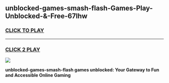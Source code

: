 
## unblocked-games-smash-flash-Games-Play-Unblocked-&-Free-67lhw
<h3>
<a href="https://premium76.site?title=unblocked-games-smash-flash&ref=24A">CLICK TO PLAY</a></h3>
<hr>

<h3>
<a href="https://premium76.site?title=unblocked-games-smash-flash&ref=24A">CLICK 2 PLAY</a>
  
</h3>

<a href="https://premium76.site?title=unblocked-games-smash-flash&ref=24A"><img src="https://clearcache.store/games.png"></a>


**unblocked-games-smash-flash games unblocked: Your Gateway to Fun and Accessible Online Gaming**
